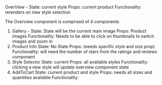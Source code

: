 OverView -
  State: current style
  Props: current product
  Functionality: rerenders on new style selection

The Overview component is comprised of 4 components

1) Gallery -
  State: State will be the current main image
  Props: Product images
  Functionality: Needs to be able to click on thumbnails to switch images and zoom in
2) Product Info
  State: No State
  Props: (needs specific style and size prop)
  Functionality: will need the number of stars from the ratings and reviews component
3) Style Selector
  State: current
  Props: all available styles
  Functionality: clicking a new style will update overview component state
4) AddToCart
  State: current product and style
  Props: needs all sizes and quantities available
  Functionality:

  